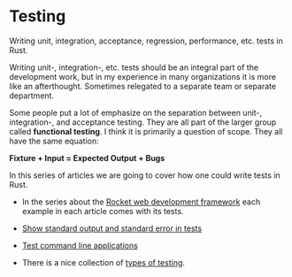 # Testing


Writing unit, integration, acceptance, regression, performance, etc. tests in Rust.

Writing unit-, integration-, etc. tests should be an integral part of the development work, but in my experience in many organizations it is more like an afterthought. Sometimes relegated to a separate team or separate department.

Some people put a lot of emphasize on the separation between unit-, integration-, and acceptance testing. They are all part of the larger group called **functional testing**. I think it is primarily a question of scope. They all have the same equation:

**Fixture + Input = Expected Output + Bugs**

In this series of articles we are going to cover how one could write tests in Rust.

* In the series about the [Rocket web development framework](https://rust.code-maven.com/rocket) each example in each article comes with its tests.

* [Show standard output and standard error in tests](./show-output-in-tests.md)
* [Test command line applications](./test-command-line-application.md)


* There is a nice collection of [types of testing](https://www.geeksforgeeks.org/types-software-testing/).
